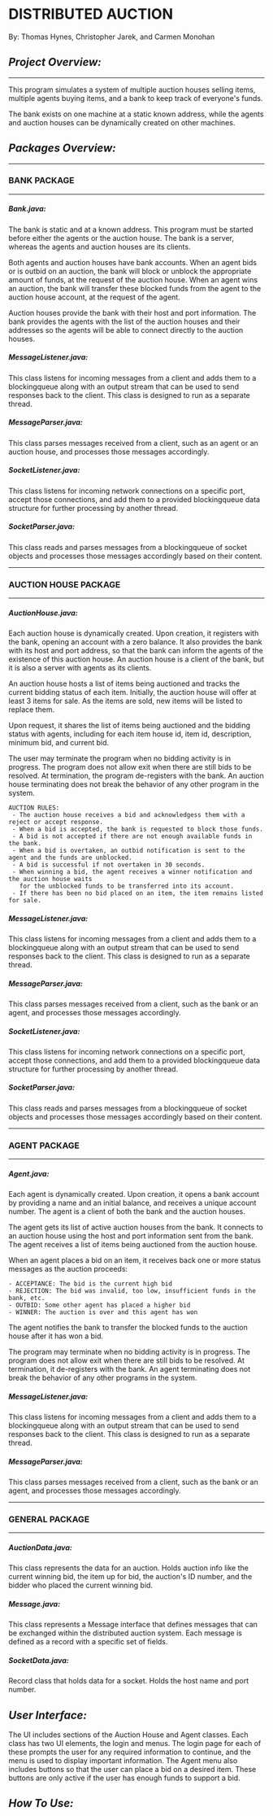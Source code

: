 # **DISTRIBUTED AUCTION**
By: Thomas Hynes, Christopher Jarek, and Carmen Monohan 

## _Project Overview:_

---
This program simulates a system of multiple auction houses selling items, 
multiple agents buying items, and a bank to keep track of everyone's funds. 

The bank exists on one machine at a static known address, while the agents 
and auction houses can be dynamically created on other machines. 

## _Packages Overview:_

---
### BANK PACKAGE
___
##### Bank.java:
The bank is static and at a known address. This program must be started before
either the agents or the auction house. The bank is a server, whereas the agents
and auction houses are its clients.

Both agents and auction houses have bank accounts. When an agent bids or is outbid
on an auction, the bank will block or unblock the appropriate amount of funds, at the 
request of the auction house. When an agent wins an auction, the bank will transfer these 
blocked funds from the agent to the auction house account, at the request of the agent.

Auction houses provide the bank with their host and port information. The bank provides the 
agents with the list of the auction houses and their addresses so the agents will be able 
to connect directly to the auction houses.

##### MessageListener.java:
This class listens for incoming messages from a client and adds them to a blockingqueue 
along with an output stream that can be used to send responses back to the client. This class
is designed to run as a separate thread. 
##### MessageParser.java:
This class parses messages received from a client, such as an agent or an auction house, and
processes those messages accordingly. 
##### SocketListener.java:
This class listens for incoming network connections on a specific port, accept those connections,
and add them to a provided blockingqueue data structure for further processing by another thread.
##### SocketParser.java:
This class reads and parses messages from a blockingqueue of socket objects and processes 
those messages accordingly based on their content.

---
### AUCTION HOUSE PACKAGE
___
##### AuctionHouse.java:
Each auction house is dynamically created. Upon creation, it registers with the bank, opening an 
account with a zero balance. It also provides the bank with its host and port address, so that the 
bank can inform the agents of the existence of this auction house. An auction house is a client of
the bank, but it is also a server with agents as its clients.

An auction house hosts a list of items being auctioned and tracks the current bidding status of each 
item. Initially, the auction house will offer at least 3 items for sale. As the items are sold, new 
items will be listed to replace them. 

Upon request, it shares the list of items being auctioned and the bidding status with agents, including
for each item house id, item id, description, minimum bid, and current bid.

The user may terminate the program when no bidding activity is in progress. The program does not allow
exit when there are still bids to be resolved. At termination, the program de-registers with the bank.
An auction house terminating does not break the behavior of any other program in the system. 

    AUCTION RULES:
     - The auction house receives a bid and acknowledgess them with a reject or accept response. 
     - When a bid is accepted, the bank is requested to block those funds. 
     - A bid is not accepted if there are not enough available funds in the bank.
     - When a bid is overtaken, an outbid notification is sent to the agent and the funds are unblocked.
     - A bid is successful if not overtaken in 30 seconds.
     - When winning a bid, the agent receives a winner notification and the auction house waits 
       for the unblocked funds to be transferred into its account. 
     - If there has been no bid placed on an item, the item remains listed for sale. 

##### MessageListener.java:
This class listens for incoming messages from a client and adds them to a blockingqueue
along with an output stream that can be used to send responses back to the client. This class
is designed to run as a separate thread.
##### MessageParser.java:
This class parses messages received from a client, such as the bank or an agent, and
processes those messages accordingly.
##### SocketListener.java:
This class listens for incoming network connections on a specific port, accept those connections,
and add them to a provided blockingqueue data structure for further processing by another thread.
##### SocketParser.java:
This class reads and parses messages from a blockingqueue of socket objects and processes
those messages accordingly based on their content.

---
### AGENT PACKAGE
___
##### Agent.java:
Each agent is dynamically created. Upon creation, it opens a bank account by providing a name and an 
initial balance, and receives a unique account number. The agent is a client of both the bank and the 
auction houses. 

The agent gets its list of active auction houses from the bank. It connects to an auction house using 
the host and port information sent from the bank. The agent receives a list of items being auctioned 
from the auction house. 

When an agent places a bid on an item, it receives back one or more status messages as the auction proceeds:

    - ACCEPTANCE: The bid is the current high bid
    - REJECTION: The bid was invalid, too low, insufficient funds in the bank, etc.
    - OUTBID: Some other agent has placed a higher bid
    - WINNER: The auction is over and this agent has won

The agent notifies the bank to transfer the blocked funds to the auction house after it has won a bid. 

The program may terminate when no bidding activity is in progress. The program does not allow exit when
there are still bids to be resolved. At termination, it de-registers with the bank. An agent terminating
does not break the behavior of any other programs in the system. 

##### MessageListener.java:
This class listens for incoming messages from a client and adds them to a blockingqueue
along with an output stream that can be used to send responses back to the client. This class
is designed to run as a separate thread.
##### MessageParser.java:
This class parses messages received from a client, such as the bank or an agent, and
processes those messages accordingly.

---
### GENERAL PACKAGE
___
##### AuctionData.java:
This class represents the data for an auction. Holds auction info like the current winning bid,
the item up for bid, the auction's ID number, and the bidder who placed the current winning bid.
##### Message.java:
This class represents a Message interface that defines messages that can be exchanged within the 
distributed auction system. Each message is defined as a record with a specific set of fields.
##### SocketData.java:
Record class that holds data for a socket. Holds the host name and port number.


## _User Interface:_ 
The UI includes sections of the Auction House and Agent classes. Each class has two UI elements, the login and menus.
The login page for each of these prompts the user for any required information to continue, and the menu is used
to display important information.
The Agent menu also includes buttons so that the user can place a bid on a desired item. These buttons are only active
if the user has enough funds to support a bid.

## _How To Use:_


